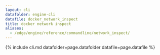 ```yaml
---
layout: cli
datafolder: engine-cli
datafile: docker_network_inspect
title: docker network inspect
aliases:
  - /edge/engine/reference/commandline/network_inspect/
---
```

<!--
This page is automatically generated from Docker's source code. If you want to
suggest a change to the text that appears here, open a ticket or pull request
in the source repository on GitHub:

https://github.com/docker/cli
-->
{% include cli.md datafolder=page.datafolder datafile=page.datafile %}
